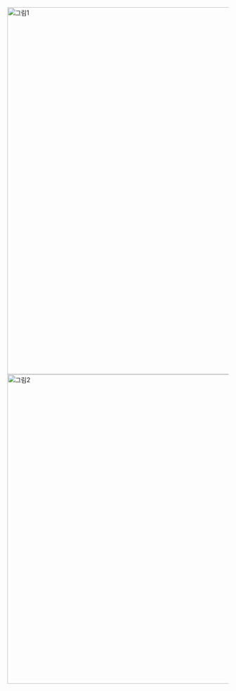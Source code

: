 <img width="1022" height="833" alt="그림1" src="https://github.com/user-attachments/assets/e882385e-0787-4393-9348-ad2cbfdce044" />


<img width="864" height="702" alt="그림2" src="https://github.com/user-attachments/assets/bc35ac52-bd73-47fd-a646-d51d92c5679f" />

